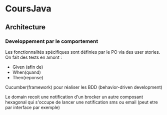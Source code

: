 # CoursJava

## Architecture

### Developpement par le comportement

Les fonctionnalités spécifiques sont définies par le PO via des user stories.
On fait des tests en amont :
- Given (afin de)
- When(quand)
- Then(reponse)

Cucumber(framework) pour réaliser les BDD (behavior-driven development)


Le domain recoit une notification d'un brocker un autre composant hexagonal qui s'occupe de lancer une notification sms ou email (peut etre par interface par exemple)


